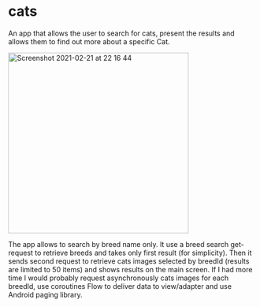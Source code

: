 # cats
An app that allows the user to search for cats, present the results and allows them to find out more about a specific Cat.

<img width="366" alt="Screenshot 2021-02-21 at 22 16 44" src="https://user-images.githubusercontent.com/16405143/108640592-875d0680-7492-11eb-8628-63f27cd9c8c7.png">

The app allows to search by breed name only. It use a breed search get-request to retrieve breeds and takes only first result (for simplicity). Then it sends second request to retrieve cats images selected by breedId (results are limited to 50 items) and shows results on the main screen.
If I had more time I would probably request asynchronously cats images for each breedId, use coroutines Flow to deliver data to view/adapter and use Android paging library.
